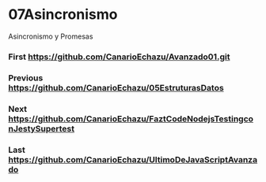 # 07Asincronismo
Asincronismo y Promesas
### First https://github.com/CanarioEchazu/Avanzado01.git
### Previous https://github.com/CanarioEchazu/05EstruturasDatos
### Next https://github.com/CanarioEchazu/FaztCodeNodejsTestingconJestySupertest
### Last https://github.com/CanarioEchazu/UltimoDeJavaScriptAvanzado
